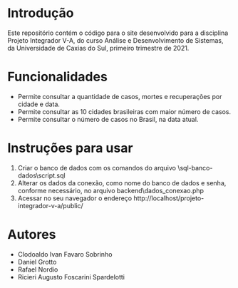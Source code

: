 # Introdução

Este repositório contém o código para o site desenvolvido para a 
disciplina Projeto Integrador V-A, do curso Análise e Desenvolvimento de Sistemas, 
da Universidade de Caxias do Sul, primeiro trimestre de 2021. 

# Funcionalidades
* Permite consultar a quantidade de casos, mortes e recuperações por cidade e data. 
* Permite consultar as 10 cidades brasileiras com maior número de casos. 
* Permite consultar o número de casos no Brasil, na data atual.

# Instruções para usar
1. Criar o banco de dados com os comandos do arquivo \sql-banco-dados\script.sql
2. Alterar os dados da conexão, como nome do banco de dados e senha, conforme necessário, no arquivo backend\dados_conexao.php
3. Acessar no seu navegador o endereço http://localhost/projeto-integrador-v-a/public/

# Autores
* Clodoaldo Ivan Favaro Sobrinho
* Daniel Grotto
* Rafael Nordio
* Ricieri Augusto Foscarini Spardelotti
